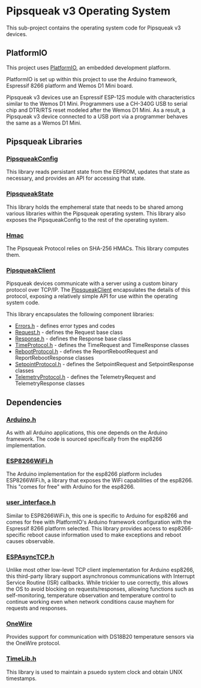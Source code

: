 # Pipsqueak v3 Operating System

This sub-project contains the operating system code for Pipsqueak v3 devices.

## PlatformIO

This project uses [PlatformIO](https://platformio.org/), an embedded development
platform.

PlatformIO is set up within this project to use the Arduino framework, Espressif
8266 platform and Wemos D1 Mini board.

Pipsqueak v3 devices use an Espressif ESP-12S module with characteristics similar
to the Wemos D1 Mini. Programmers use a CH-340G USB to serial chip and DTR/RTS
reset modeled after the Wemos D1 Mini. As a result, a Pipsqueak v3 device connected
to a USB port via a programmer behaves the same as a Wemos D1 Mini.

## Pipsqueak Libraries

### [PipsqueakConfig](./lib/PipsqueakConfig/README.md)

This library reads persistant state from the EEPROM, updates that state as
necessary, and provides an API for accessing that state.

### [PipsqueakState](./lib/PipsqueakState/README.md)

This library holds the emphemeral state that needs to be shared among various libraries within the Pipsqueak operating system. This library also exposes the PipsqueakConfig to the rest of the operating system.

### [Hmac](./lib/Hmac/README.md)

The Pipsqueak Protocol relies on SHA-256 HMACs. This library computes them.

### [PipsqueakClient](./lib/PipsqueakClient/README.md)

Pipsqueak devices communicate with a server using a custom binary protocol over
TCP/IP. The [PipsqueakClient](./lib/PipsqueakClient/README.md) encapsulates the
details of this protocol, exposing a relatively simple API for use within the
operating system code.

This library encapsulates the following component libraries:

* [Errors.h](./lib/Errors/README.md) - defines error types and codes
* [Request.h](./lib/Request/README.md) - defines the Request base class
* [Response.h](./lib/Response/README.md) - defines the Response base class
* [TimeProtocol.h](./lib/TimeProtocol/README.md) - defines the TimeRequest and
  TimeResponse classes
* [RebootProtocol.h](./lib/RebootProtocol/README.md) - defines the
  ReportRebootRequest and ReportRebootResponse classes
* [SetpointProtocol.h](./lib/SetpointProtocol/README.md) - defines the
  SetpointRequest and SetpointResponse classes
* [TelemetryProtocol.h](./lib/TelemetryProtocol/README.md) - defines the
  TelemetryRequest and TelemetryResponse classes

## Dependencies

### [Arduino.h](https://github.com/esp8266/Arduino/blob/master/cores/esp8266/Arduino.h)

As with all Arduino applications, this one depends on the Arduino framework. The
code is sourced specifically from the esp8266 implementation.

### [ESP8266WiFi.h](https://github.com/esp8266/Arduino/tree/master/libraries/ESP8266WiFi)

The Arduino implementation for the esp8266 platform includes ESP8266WiFi.h, a
library that exposes the WiFi capabilities of the esp8266. This "comes for free"
with Arduino for the esp8266.

### [user_interface.h](https://github.com/esp8266/Arduino/blob/master/tools/sdk/include/user_interface.h)

Similar to ESP8266WiFi.h, this one is specific to Arduino for esp8266 and comes
for free with PlatformIO's Arduino framework configuration with the Espressif 8266
platform selected. This library provides access to esp8266-specific reboot
cause information used to make exceptions and reboot causes observable.

### [ESPAsyncTCP.h](https://github.com/me-no-dev/ESPAsyncTCP)

Unlike most other low-level TCP client implementation for Arduino esp8266, this
third-party library support asynchronous communications with Interrupt Service
Routine (ISR) callbacks. While trickier to use correctly, this allows the OS
to avoid blocking on requests/responses, allowing functions such as
self-monitoring, temperature observation and temperature control to continue
working even when network conditions cause mayhem for requests and responses.

### [OneWire](https://github.com/PaulStoffregen/OneWire)

Provides support for communication with DS18B20 temperature sensors via the OneWire
protocol.

### [TimeLib.h](https://github.com/PaulStoffregen/Time)

This library is used to maintain a psuedo system clock and obtain UNIX
timestamps.
